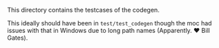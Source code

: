 This directory contains the testcases of the codegen.

This ideally should have been in `test/test_codegen` though
the moc had issues with that in Windows due to long path names (Apparently. :heart: Bill Gates).
